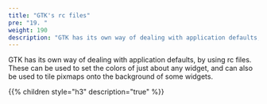 ```yaml
---
title: "GTK's rc files"
pre: "19. "
weight: 190
description: "GTK has its own way of dealing with application defaults, by using rc files. These can be used to set the colors of just about any widget, and can also be used to tile pixmaps onto the background of some widgets."
---
```


GTK has its own way of dealing with application defaults, by using rc files. These can be used to set the colors of just about any widget, and can also be used to tile pixmaps onto the background of some widgets.

{{% children style="h3" description="true" %}}

